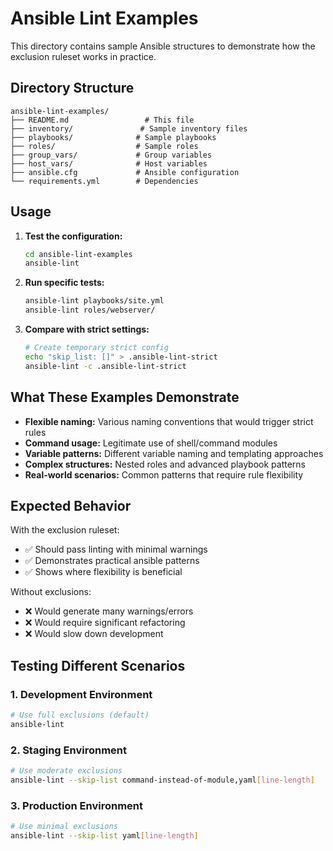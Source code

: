 # Ansible Lint Examples

This directory contains sample Ansible structures to demonstrate how the exclusion ruleset works in practice.

## Directory Structure

```
ansible-lint-examples/
├── README.md                 # This file
├── inventory/               # Sample inventory files
├── playbooks/              # Sample playbooks
├── roles/                  # Sample roles
├── group_vars/             # Group variables
├── host_vars/              # Host variables
├── ansible.cfg             # Ansible configuration
└── requirements.yml        # Dependencies
```

## Usage

1. **Test the configuration:**
   ```bash
   cd ansible-lint-examples
   ansible-lint
   ```

2. **Run specific tests:**
   ```bash
   ansible-lint playbooks/site.yml
   ansible-lint roles/webserver/
   ```

3. **Compare with strict settings:**
   ```bash
   # Create temporary strict config
   echo "skip_list: []" > .ansible-lint-strict
   ansible-lint -c .ansible-lint-strict
   ```

## What These Examples Demonstrate

- **Flexible naming:** Various naming conventions that would trigger strict rules
- **Command usage:** Legitimate use of shell/command modules
- **Variable patterns:** Different variable naming and templating approaches
- **Complex structures:** Nested roles and advanced playbook patterns
- **Real-world scenarios:** Common patterns that require rule flexibility

## Expected Behavior

With the exclusion ruleset:
- ✅ Should pass linting with minimal warnings
- ✅ Demonstrates practical ansible patterns
- ✅ Shows where flexibility is beneficial

Without exclusions:
- ❌ Would generate many warnings/errors
- ❌ Would require significant refactoring
- ❌ Would slow down development

## Testing Different Scenarios

### 1. Development Environment
```bash
# Use full exclusions (default)
ansible-lint
```

### 2. Staging Environment
```bash
# Use moderate exclusions
ansible-lint --skip-list command-instead-of-module,yaml[line-length]
```

### 3. Production Environment
```bash
# Use minimal exclusions
ansible-lint --skip-list yaml[line-length]
```
